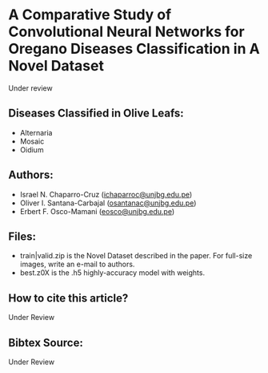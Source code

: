 # A Comparative Study of Convolutional Neural Networks for Oregano Diseases Classification in A Novel Dataset

Under review

## Diseases Classified in Olive Leafs:
- Alternaria
- Mosaic
- Oidium

## Authors:
- Israel N. Chaparro-Cruz (ichaparroc@unjbg.edu.pe)
- Oliver I. Santana-Carbajal (osantanac@unjbg.edu.pe)
- Erbert F. Osco-Mamani (eosco@unjbg.edu.pe)

## Files:
- train|valid.zip is the Novel Dataset described in the paper. For full-size images, write an e-mail to authors.
- best.z0X is the .h5 highly-accuracy model with weights.

## How to cite this article?
Under Review

## Bibtex Source:
Under Review
